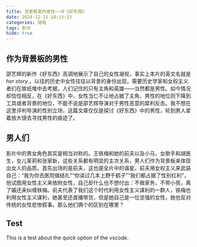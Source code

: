 ```yaml
---
title: 背景板里的男性——评《好东西》
date: 2024-12-11 18:13:13
categories: 随笔
tags: 影评
hide: true
---
```


## 作为背景板的男性

邵艺辉的新作《好东西》高调地展示了自己的女性凝视，事实上本片的英文名就是 *her story* 。以往的历史中女性往往以背景的身份出现，需要历史学家和女权主义者们在故纸堆中去考据，人们记住的只有主角和英雄——当然都是男性。如今情况却恰恰相反，在《好东西》中，女性当仁不让地占据了主角，男性的地位则下降到工具或者背景的地位，不能不说是邵艺辉导演对于男性恶意的犀利反击。我不想在这里评判导演的性别立场，这篇文章仅仅是探讨《好东西》中的男性，轮到男人拿着放大镜去寻找男性的痕迹了。

## 男人们

影片中的男女角色其实是相当对称的。王铁梅和她的前夫以及小马，女歌手和胡医生，女儿茉莉和张家新，这些关系都有明显的主次关系，男人们作为背景板来体现出女人的品质。首先出场的是前夫，这也是全片中的谐星。前夫用女权主义来武装自己：“我为你去医院做结扎”“你读过几本上野千鹤子”“我们都占据了性别红利”，他试图用女性主义来依附女性，自己却什么也不想付出：不做家务，不带小孩，离了婚还来纠缠铁梅。前夫代表了我们这个时代利用女性主义谋利的一群人，铁梅也利用女性主义谋利，她甚至还直播带货，但是她自己是一位坚强的女性，她也反对传统的女性悲惨叙事。那么他们俩个的区别在哪里？

## Test

This is a test about the quick option of the vscode.
